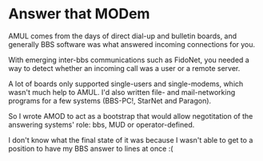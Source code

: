 # Answer that MODem

AMUL comes from the days of direct dial-up and bulletin boards, and generally
BBS software was what answered incoming connections for you.

With emerging inter-bbs communications such as FidoNet, you needed a way to
detect whether an incoming call was a user or a remote server.

A lot of boards only supported single-users and single-modems, which wasn't
much help to AMUL. I'd also written file- and mail-networking programs for
a few systems (BBS-PC!, StarNet and Paragon).

So I wrote AMOD to act as a bootstrap that would allow negotitation of the
answering systems' role: bbs, MUD or operator-defined.

I don't know what the final state of it was because I wasn't able to get to
a position to have my BBS answer to lines at once :(

